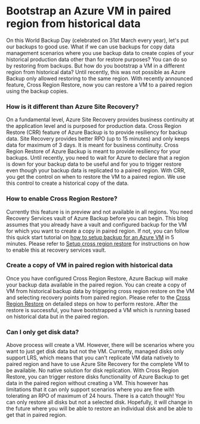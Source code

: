 # Bootstrap an Azure VM in paired region from historical data
On this World Backup Day (celebrated on 31st March every year), let's put our backups to good use. What if we can use backups for copy data management scenarios where you use backup data to create copies of your historical production data other than for restore purposes? You can do so by restoring from backups. But how do you bootstrap a VM in a different region from historical data? Until recently, this was not possible as Azure Backup only allowed restoring to the same region. With recently announced feature, Cross Region Restore, now you can restore a VM to a paired region using the backup copies. 

### How is it different than Azure Site Recovery? 
On a fundamental level, Azure Site Recovery provides business continuity at the application level and is purposed for production data. Cross Region Restore (CRR) feature of Azure Backup is to provide resiliency for backup data. Site Recovery provides better RPO (up to 15 minutes) and only keeps data for maximum of 3 days. It is meant for business continuity. Cross Region Restore of Azure Backup is meant to provide resiliency for your backups. Until recently, you need to wait for Azure to declare that a region is down for your backup data to be useful and for you to trigger restore even though your backup data is replicated to a paired region. With CRR, you get the control on when to restore the VM to a paired region. We use this control to create a historical copy of the data. 

### How to enable Cross Region Restore?
Currently this feature is in preview and not available in all regions. You need Recovery Services vault of Azure Backup before you can begin. This blog assumes that you already have a vault and configured backup for the VM for which you want to create a copy in paired region. If not, you can follow this quick start tutorial on [how to setup backup for an Azure VM](https://docs.microsoft.com/azure/backup/quick-backup-vm-portal) in 5 minutes.   Please refer to [Setup cross region restore](https://docs.microsoft.com/en-us/azure/backup/backup-create-rs-vault#set-cross-region-restore) for instructions on how to enable this at recovery services vault. 

### Create a copy of VM in paired region with historical data
Once you have configured Cross Region Restore, Azure Backup will make your backup data available in the paired region. You can create a copy of VM from historical backup data by triggering cross region restore on the VM and selecting recovery points from paired region. Please refer to the [Cross Region Restore](https://docs.microsoft.com/azure/backup/backup-azure-arm-restore-vms#cross-region-restore) on detailed steps on how to perform restore. After the restore is successful, you have bootstrapped a VM which is running based on historical data but in the paired region. 

### Can I only get disk data?
Above process will create a VM. However, there will be scenarios where you want to just get disk data but not the VM. Currently, managed disks only support LRS, which means that you can't replicate VM data natively to paired region and have to use Azure Site Recovery for the complete VM to be available. No native solution for disk replication. With Cross Region Restore, you can trigger restore disks functionality of Azure Backup to get data in the paired region without creating a VM. This however has limitations that it can only support scenarios where you are fine with tolerating an RPO of maximum of 24 hours. There is a catch though! You can only restore all disks but not a selected disk. Hopefully, it will change in the future where you will be able to restore an individual disk and be able to get that in paired region. 


